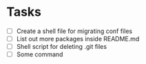 
# Tasks

- [ ] Create a shell file for migrating conf files 
- [ ] List out more packages inside README.md
- [ ] Shell script for deleting .git files
- [ ] Some command
